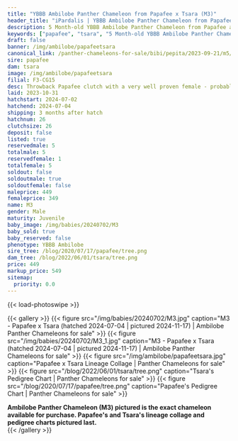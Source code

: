 ```yaml
---
title: "YBBB Ambilobe Panther Chameleon from Papafee x Tsara (M3)"
header_title: "iPardalis | YBBB Ambilobe Panther Chameleon from Papafee x Tsara | M3"
description: 5 Month-old YBBB Ambilobe Panther Chameleon from Papafee and Tsara. Throwback Papafee clutch with a very well proven female - probably the last ever Papafee clutch We've included sire and dam dendrograms if available, but you can view our Papafee or Tsara breeder pages for more information.
keywords: ["papafee", "tsara", "5 Month-old YBBB Ambilobe Panther Chameleon", "baby chameleons for sale", "buy panther chameleon", "panther for sale", "ambilobe panther chameleons for sale", "ambilobe panther chameleon for sale"]
draft: false
banner: /img/ambilobe/papafeetsara
canonical_link: /panther-chameleons-for-sale/bibi/pepita/2023-09-21/m5/
sire: papafee
dam: tsara
image: /img/ambilobe/papafeetsara
filial: F3-CG15
desc: Throwback Papafee clutch with a very well proven female - probably the last ever Papafee clutch
laid: 2023-10-31
hatchstart: 2024-07-02
hatchend: 2024-07-04
shipping: 3 months after hatch
hatchnum: 26
clutchsize: 26
deposit: false
listed: true
reservedmale: 5
totalmale: 5
reservedfemale: 1
totalfemale: 5
soldout: false
soldoutmale: true
soldoutfemale: false
maleprice: 449
femaleprice: 349
name: M3
gender: Male
maturity: Juvenile
baby_image: /img/babies/20240702/M3
baby_sold: true
baby_reserved: false
phenotype: YBBB Ambilobe
sire_tree: /blog/2020/07/17/papafee/tree.png
dam_tree: /blog/2022/06/01/tsara/tree.png
price: 449
markup_price: 549
sitemap: 
  priority: 0.0
---
```


{{< load-photoswipe >}}

{{< gallery >}}
  {{< figure src="/img/babies/20240702/M3.jpg" caption="M3 - Papafee x Tsara (hatched 2024-07-04 | pictured 2024-11-17) | Ambilobe Panther Chameleons for sale" >}}
  {{< figure src="/img/babies/20240702/M3_1.jpg" caption="M3 - Papafee x Tsara (hatched 2024-07-04 | pictured 2024-11-17) | Ambilobe Panther Chameleons for sale" >}}
  {{< figure src="/img/ambilobe/papafeetsara.jpg" caption="Papafee x Tsara Lineage Collage | Panther Chameleons for sale" >}}
  {{< figure src="/blog/2022/06/01/tsara/tree.png" caption="Tsara's Pedigree Chart | Panther Chameleons for sale" >}}
  {{< figure src="/blog/2020/07/17/papafee/tree.png" caption="Papafee's Pedigree Chart | Panther Chameleons for sale" >}}
  <figcaption itemprop="description"><strong>Ambilobe Panther Chameleon (M3) pictured is the exact chameleon available for purchase. Papafee's and Tsara's lineage collage and pedigree charts pictured last.</strong></figcaption>
{{< /gallery >}}
